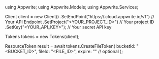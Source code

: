 using Appwrite;
using Appwrite.Models;
using Appwrite.Services;

Client client = new Client()
    .SetEndPoint("https://<REGION>.cloud.appwrite.io/v1") // Your API Endpoint
    .SetProject("<YOUR_PROJECT_ID>") // Your project ID
    .SetKey("<YOUR_API_KEY>"); // Your secret API key

Tokens tokens = new Tokens(client);

ResourceToken result = await tokens.CreateFileToken(
    bucketId: "<BUCKET_ID>",
    fileId: "<FILE_ID>",
    expire: "" // optional
);